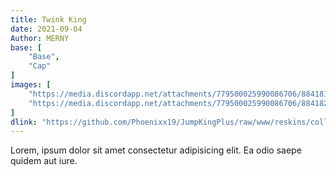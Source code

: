 ```yaml
---
title: Twink King
date: 2021-09-04
Author: MERNY
base: [
    "Base", 
    "Cap"
]
images: [
    "https://media.discordapp.net/attachments/779500025990086706/884181609539063808/horror.png",
    "https://media.discordapp.net/attachments/779500025990086706/884182105125437480/kingicide.gif"
]
dlink: "https://github.com/Phoenixx19/JumpKingPlus/raw/www/reskins/collections/TwinkKing.zip"
---
```


Lorem, ipsum dolor sit amet consectetur adipisicing elit. Ea odio saepe quidem aut iure.